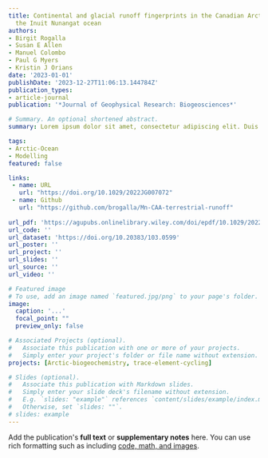 ```yaml
---
title: Continental and glacial runoff fingerprints in the Canadian Arctic Archipelago,
  the Inuit Nunangat ocean
authors:
- Birgit Rogalla
- Susan E Allen
- Manuel Colombo
- Paul G Myers
- Kristin J Orians
date: '2023-01-01'
publishDate: '2023-12-27T11:06:13.144784Z'
publication_types:
- article-journal
publication: '*Journal of Geophysical Research: Biogeosciences*'

# Summary. An optional shortened abstract.
summary: Lorem ipsum dolor sit amet, consectetur adipiscing elit. Duis posuere tellus ac convallis placerat. Proin tincidunt magna sed ex sollicitudin condimentum.

tags:
- Arctic-Ocean
- Modelling
featured: false

links:
 - name: URL
   url: "https://doi.org/10.1029/2022JG007072"
 - name: Github
   url: "https://github.com/brogalla/Mn-CAA-terrestrial-runoff"
   
url_pdf: 'https://agupubs.onlinelibrary.wiley.com/doi/epdf/10.1029/2022JG007072'
url_code: ''
url_dataset: 'https://doi.org/10.20383/103.0599'
url_poster: ''
url_project: ''
url_slides: ''
url_source: ''
url_video: ''

# Featured image
# To use, add an image named `featured.jpg/png` to your page's folder. 
image:
  caption: '...'
  focal_point: ""
  preview_only: false

# Associated Projects (optional).
#   Associate this publication with one or more of your projects.
#   Simply enter your project's folder or file name without extension.
projects: [Arctic-biogeochemistry, trace-element-cycling]

# Slides (optional).
#   Associate this publication with Markdown slides.
#   Simply enter your slide deck's filename without extension.
#   E.g. `slides: "example"` references `content/slides/example/index.md`.
#   Otherwise, set `slides: ""`.
# slides: example
---
```


Add the publication's **full text** or **supplementary notes** here. You can use rich formatting such as including [code, math, and images](https://docs.hugoblox.com/content/writing-markdown-latex/).
